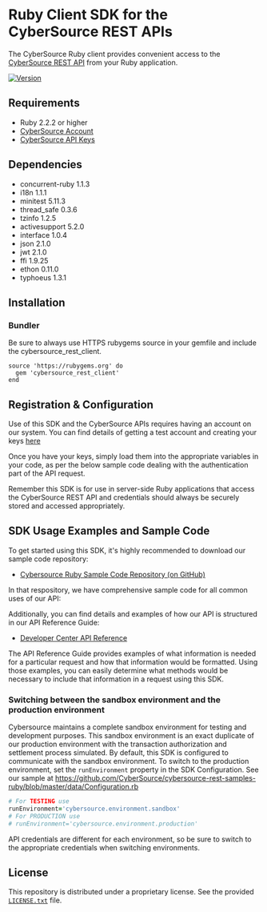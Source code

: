 # Ruby Client SDK for the CyberSource REST APIs

The CyberSource Ruby client provides convenient access to the [CyberSource REST API](https://developer.cybersource.com/api/reference/api-reference.html) from your Ruby application.

[![Version         ][rubygems_badge]][rubygems]

[rubygems_badge]: https://badge.fury.io/rb/cybersource_rest_client.svg
[rubygems]: https://rubygems.org/gems/cybersource_rest_client

## Requirements
* Ruby 2.2.2 or higher
* [CyberSource Account](https://developer.cybersource.com/api/developer-guides/dita-gettingstarted/registration.html)
* [CyberSource API Keys](https://prod.developer.cybersource.com/api/developer-guides/dita-gettingstarted/registration/createCertSharedKey.html)
 
## Dependencies
* concurrent-ruby 1.1.3
* i18n 1.1.1
* minitest 5.11.3
* thread_safe 0.3.6
* tzinfo 1.2.5
* activesupport 5.2.0
* interface 1.0.4
* json 2.1.0
* jwt 2.1.0
* ffi 1.9.25
* ethon 0.11.0
* typhoeus 1.3.1

## Installation
### Bundler
Be sure to always use HTTPS rubygems source in your gemfile and include the cybersource_rest_client.

```
source 'https://rubygems.org' do
  gem 'cybersource_rest_client'
end

```

## Registration & Configuration
Use of this SDK and the CyberSource APIs requires having an account on our system. You can find details of getting a test account and creating your keys [here](https://developer.cybersource.com/api/developer-guides/dita-gettingstarted/registration.html)

Once you have your keys, simply load them into the appropriate variables in your code, as per the below sample code dealing with the authentication part of the API request. 

Remember this SDK is for use in server-side Ruby applications that access the CyberSource REST API and credentials should always be securely stored and accessed appropriately. 

## SDK Usage Examples and Sample Code
To get started using this SDK, it's highly recommended to download our sample code repository:
* [Cybersource Ruby Sample Code Repository (on GitHub)](https://github.com/CyberSource/cybersource-rest-samples-ruby)

In that respository, we have comprehensive sample code for all common uses of our API:

Additionally, you can find details and examples of how our API is structured in our API Reference Guide:
* [Developer Center API Reference](https://developer.cybersource.com/api/reference/api-reference.html)

The API Reference Guide provides examples of what information is needed for a particular request and how that information would be formatted. Using those examples, you can easily determine what methods would be necessary to include that information in a request using this SDK.

### Switching between the sandbox environment and the production environment
Cybersource maintains a complete sandbox environment for testing and development purposes. This sandbox environment is an exact duplicate of our production environment with the transaction authorization and settlement process simulated. By default, this SDK is configured to communicate with the sandbox environment. To switch to the production environment, set the `runEnvironment` property in the SDK Configuration.  See our sample at https://github.com/CyberSource/cybersource-rest-samples-ruby/blob/master/data/Configuration.rb

```Ruby
# For TESTING use
runEnvironment='cybersource.environment.sandbox'
# For PRODUCTION use
# runEnvironment='cybersource.environment.production'
```

API credentials are different for each environment, so be sure to switch to the appropriate credentials when switching environments.



## License
This repository is distributed under a proprietary license. See the provided [`LICENSE.txt`](/LICENSE.txt) file.
